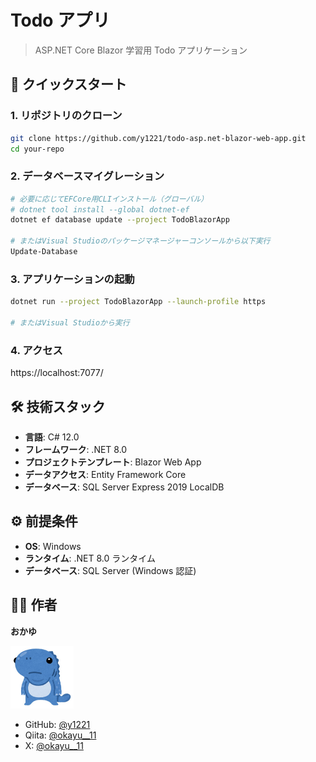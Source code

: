 # Todo アプリ

> ASP.NET Core Blazor 学習用 Todo アプリケーション

## 🚀 クイックスタート

### 1. リポジトリのクローン

```bash
git clone https://github.com/y1221/todo-asp.net-blazor-web-app.git
cd your-repo
```

### 2. データベースマイグレーション

```bash
# 必要に応じてEFCore用CLIインストール（グローバル）
# dotnet tool install --global dotnet-ef
dotnet ef database update --project TodoBlazorApp

# またはVisual Studioのパッケージマネージャーコンソールから以下実行
Update-Database
```

### 3. アプリケーションの起動

```bash
dotnet run --project TodoBlazorApp --launch-profile https

# またはVisual Studioから実行
```

### 4. アクセス

https://localhost:7077/

## 🛠️ 技術スタック

- **言語**: C# 12.0
- **フレームワーク**: .NET 8.0
- **プロジェクトテンプレート**: Blazor Web App
- **データアクセス**: Entity Framework Core
- **データベース**: SQL Server Express 2019 LocalDB

## ⚙️ 前提条件

- **OS**: Windows
- **ランタイム**: .NET 8.0 ランタイム
- **データベース**: SQL Server (Windows 認証)

## 👨‍💻 作者

**おかゆ**

<img src="./docs/images/icon.jpeg" alt="プロフィール" width="20%">

- GitHub: [@y1221](https://github.com/y1221)
- Qiita: [@okayu\_\_11](https://qiita.com/okayu__11)
- X: [@okayu\_\_11](https://twitter.com/okayu__11)
